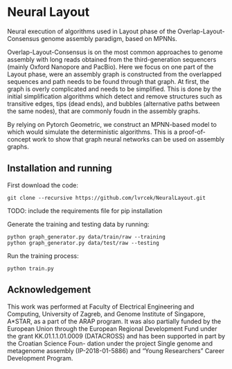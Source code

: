 # Neural Layout

Neural execution of algorithms used in Layout phase of the Overlap-Layout-Consensus genome assembly paradigm, based on MPNNs.

Overlap-Layout-Consensus is on the most common approaches to genome assembly with long reads obtained from the third-generation sequencers (mainly Oxford Nanopore and PacBio).
Here we focus on one part of the Layout phase, were an assembly graph is constructed from the overlapped sequences and path needs to be found through that graph.
At first, the graph is overly complicated and needs to be simplified. This is done by the initial simplification algorithms which detect and remove structures such as transitive edges, tips (dead ends), and bubbles (alternative paths between the same nodes), that are commonly foudn in the assembly graphs.

By relying on Pytorch Geometric, we construct an MPNN-based model to which would simulate the deterministic algorithms. This is a proof-of-concept work to show that graph neural networks can be used on assembly graphs.


## Installation and running

First download the code:
```
git clone --recursive https://github.com/lvrcek/NeuralLayout.git
```

TODO: include the requirements file for pip installation

Generate the training and testing data by running:
```
python graph_generator.py data/train/raw --training
python graph_generator.py data/test/raw --testing
```

Run the training process:
```
python train.py
```

## Acknowledgement
This work was performed at Faculty of Electrical Engineering and Computing, University of Zagreb,
and Genome Institute of Singapore, A*STAR, as a part of the ARAP program. It was also partially
funded by the European Union through the European Regional Development Fund under the grant
KK.01.1.1.01.0009 (DATACROSS) and has been supported in part by the Croatian Science Foun-
dation under the project Single genome and metagenome assembly (IP-2018-01-5886) and “Young
Researchers” Career Development Program.